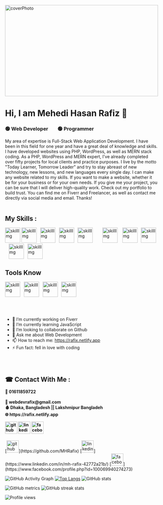 <img src="https://images.unsplash.com/photo-1629904853716-f0bc54eea481?ixid=MnwxMjA3fDB8MHxzZWFyY2h8NDF8fHByb2dyYW1tZXJ8ZW58MHx8MHx8&ixlib=rb-1.2.1&auto=format&fit=crop&w=500&q=60" alt="coverPhoto" width="100%" height="300" />
<h1>Hi, I am Mehedi Hasan Rafiz 👋</h1>
<h3>🟢 Web Developer &nbsp;&nbsp;&nbsp;&nbsp;&nbsp;&nbsp;  🟢 Programmer</h3>

<span>
My area of expertise is Full-Stack Web Application Development. I have been in this field for one year and have a great deal of knowledge and skills. I have developed websites using PHP, WordPress, as well as MERN stack coding. As a PHP, WordPress and MERN expert, I've already completed over fifty projects for local clients and practice purposes. I live by the motto "Today Learner, Tomorrow Leader" and try to stay abreast of new technology, new lessons, and new languages every single day. I can make any website related to my skills. If you want to make a website, whether it be for your business or for your own needs. If you give me your project, you can be sure that I will deliver high-quality work. Check out my portfolio to build trust. You can find me on Fiverr and Freelancer, as well as contact me directly via social media and email. Thanks!
</span> <br /> <br />

<h2>My Skills : </h2>
<span>
  <img src="https://cdn.pixabay.com/photo/2017/08/05/11/16/logo-2582748_640.png" alt="skillImg" width="50px" />
  <img src="https://cdn.pixabay.com/photo/2017/08/05/11/16/logo-2582747_1280.png" alt="skillImg" width="50px" />&nbsp;&nbsp;
  <img src="https://avatars.githubusercontent.com/u/2918581?s=280&v=4" alt="skillImg" width="50px" />&nbsp;&nbsp;
  <img src="https://encrypted-tbn0.gstatic.com/images?q=tbn:ANd9GcQjO1TeebaQ7aCrD0YXqArXCuv1rMSsacq0YXynatHy4fP8K4-FFiJFb1s5-jnHu_DL6gY&usqp=CAU" alt="skillImg" width="50px" />&nbsp;&nbsp;
  <img src="https://cdn-icons-png.flaticon.com/512/919/919851.png" alt="skillImg" width="50px" />
   &nbsp;&nbsp;&nbsp;&nbsp;&nbsp;&nbsp;
  <img src="https://cdn-icons-png.flaticon.com/512/919/919825.png" alt="skillImg" width="50px" /> &nbsp;&nbsp;
  <img src="https://upload.wikimedia.org/wikipedia/commons/thumb/3/31/Webysther_20160423_-_Elephpant.svg/2560px-Webysther_20160423_-_Elephpant.svg.png" alt="skillImg" width="50px" />&nbsp;&nbsp;
  <img src="https://cdn-icons-png.flaticon.com/128/919/919836.png" alt="skillImg" width="50px" />&nbsp;&nbsp;
  <img src="https://i.pinimg.com/favicons/5a7125e442544ec198585b70a9d94cd26977c102cc5805e5f3347611.png?f92a133e48dfde6a69fd6c07d57de0de" alt="skillImg" width="50px" />&nbsp;&nbsp;
  <img src="https://icons-for-free.com/iconfiles/png/512/svg+developer+firebase+google+programming+icon-1320183319887802192.png" alt="skillImg" width="50px" />
  
  <h2> Tools Know </h2>
   <img src="https://cdn-icons-png.flaticon.com/128/919/919847.png" alt="skillImg" width="50px" />&nbsp;&nbsp;
  <img src="https://cdn.iconscout.com/icon/free/png-256/netlify-3629537-3032320.png" alt="skillImg" width="50px" />&nbsp;&nbsp;
  <img src="https://i0.wp.com/gluonhq.com/wp-content/uploads/2018/05/heroku-logotype-vertical-purple.png?fit=576%2C684&ssl=1" alt="skillImg" width="50px" />&nbsp;&nbsp;
  <img src="https://dt2sdf0db8zob.cloudfront.net/wp-content/uploads/2018/04/000webhost-logo-alt.png" alt="skillImg" width="50px" />&nbsp;&nbsp;
</span>

<br /><br />

- 🔭 I’m currently working on Fiverr
- 🌱 I’m currently learning JavaScript
- 👯 I’m looking to collaborate on Github
- 💬 Ask me about Web Development
- 📫 How to reach me: https://rafix.netlify.app
- ⚡ Fun fact: fell in love with coding

<br /><br />

<h2> ☎ Contact With Me : </h2>
<h4> 📶 01611859722 <br /><br />
 📧 webdevrafix@gmail.com <br />
 🩸 Dhaka, Bangladesh || Lakshmipur Bangladeh <br />
 🌐 https://rafix.netlify.app
  
  [<img src='https://cdn-icons-png.flaticon.com/512/733/733609.png' alt='github' height='40'>](https://github.com/MHRafix)  [<img src='https://cdn.jsdelivr.net/npm/simple-icons@3.0.1/icons/linkedin.svg' alt='linkedin' height='40'>](https://www.linkedin.com/in/mh-rafix-42772a21b//)  [<img src='https://cdn.jsdelivr.net/npm/simple-icons@3.0.1/icons/facebook.svg' alt='facebook' height='40'>](https://www.facebook.com/profile.php?id=100069940274273)  
  </h4>
[<img src='https://cdn-icons-png.flaticon.com/512/733/733609.png' alt='github' height='40'>](https://github.com/MHRafix)  [<img src='https://cdn-icons-png.flaticon.com/128/174/174857.png' alt='linkedin' height='40'>](https://www.linkedin.com/in/mh-rafix-42772a21b/)  [<img src='https://cdn-icons-png.flaticon.com/512/145/145802.png' alt='facebook' height='40'>](https://www.facebook.com/profile.php?id=100069940274273)  

![GitHub Activity Graph](https://activity-graph.herokuapp.com/graph?username=MHRafix) 
[![Top Langs](https://github-readme-stats.vercel.app/api/top-langs/?username=MHRafix)](https://github.com/anuraghazra/github-readme-stats) ![GitHub stats](https://github-readme-stats.vercel.app/api?username=MHRafix&show_icons=true&count_private=true)

![GitHub metrics](https://metrics.lecoq.io/MHRafix) ![GitHub streak stats](https://github-readme-streak-stats.herokuapp.com/?user=MHRafix) 

![Profile views](https://gpvc.arturio.dev/MHRafix)  
